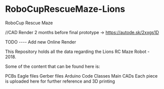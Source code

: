 # RoboCupRescueMaze-Lions
RoboCup Rescue Maze 


//CAD Render 2 months before final prototype -> https://autode.sk/2xxgs1D

TODO ---- Add new Online Render 


This Repository holds all the data regarding the Lions RC Maze Robot - 2018.

Some of the content that can be found here is: 

PCBs
  Eagle files
  Gerber files
Arduino Code
  Classes
  Main
CADs
  Each piece is uploaded here for further reference and 3D printing 
